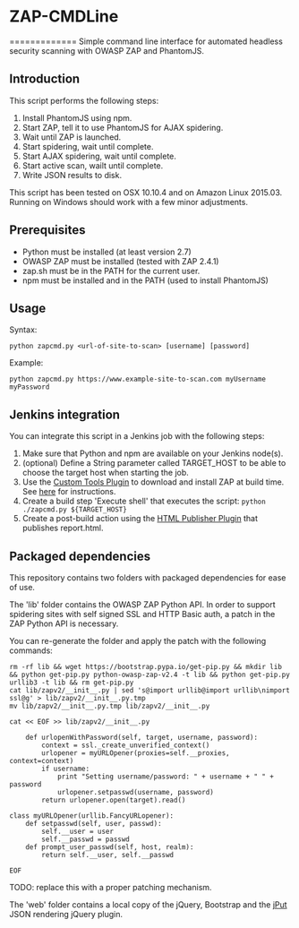 # ZAP-CMDLine
=============
Simple command line interface for automated headless security scanning with OWASP ZAP and PhantomJS.

Introduction
-------------
This script performs the following steps:

1. Install PhantomJS using npm.
2. Start ZAP, tell it to use PhantomJS for AJAX spidering.
3. Wait until ZAP is launched.
4. Start spidering, wait until complete.
5. Start AJAX spidering, wait until complete.
6. Start active scan, wailt until complete.
7. Write JSON results to disk.

This script has been tested on OSX 10.10.4 and on Amazon Linux 2015.03.
Running on Windows should work with a few minor adjustments.

Prerequisites
-------------
- Python must be installed (at least version 2.7)
- OWASP ZAP must be installed (tested with ZAP 2.4.1)
- zap.sh must be in the PATH for the current user.
- npm must be installed and in the PATH (used to install PhantomJS)

Usage
-----
Syntax:
```
python zapcmd.py <url-of-site-to-scan> [username] [password]
```

Example:
```
python zapcmd.py https://www.example-site-to-scan.com myUsername myPassword
```


Jenkins integration
-------------------
You can integrate this script in a Jenkins job with the following steps:

1. Make sure that Python and npm are available on your Jenkins node(s).
2. (optional) Define a String parameter called TARGET_HOST to be able to choose the target host when starting the job.
3. Use the [Custom Tools Plugin](https://wiki.jenkins-ci.org/display/JENKINS/Custom+Tools+Plugin) to download and install ZAP at build time. See [here](https://wiki.jenkins-ci.org/display/JENKINS/ZAProxy+Plugin) for instructions.
4. Create a build step 'Execute shell' that executes the script: `python ./zapcmd.py ${TARGET_HOST}`
5. Create a post-build action using the [HTML Publisher Plugin](https://wiki.jenkins-ci.org/display/JENKINS/HTML+Publisher+Plugin) that publishes report.html. 

Packaged dependencies
---------------------------------
This repository contains two folders with packaged dependencies for ease of use.

The 'lib' folder contains the OWASP ZAP Python API. 
In order to support spidering sites with self signed SSL and HTTP Basic auth, a patch in the ZAP Python API is necessary. 

You can re-generate the folder and apply the patch with the following commands:
```
rm -rf lib && wget https://bootstrap.pypa.io/get-pip.py && mkdir lib && python get-pip.py python-owasp-zap-v2.4 -t lib && python get-pip.py urllib3 -t lib && rm get-pip.py 
cat lib/zapv2/__init__.py | sed 's@import urllib@import urllib\nimport ssl@g' > lib/zapv2/__init__.py.tmp
mv lib/zapv2/__init__.py.tmp lib/zapv2/__init__.py

cat << EOF >> lib/zapv2/__init__.py

    def urlopenWithPassword(self, target, username, password):
        context = ssl._create_unverified_context()
        urlopener = myURLOpener(proxies=self.__proxies, context=context)
        if username:
            print "Setting username/password: " + username + " " + password
            urlopener.setpasswd(username, password)
        return urlopener.open(target).read()

class myURLOpener(urllib.FancyURLopener):
    def setpasswd(self, user, passwd):
        self.__user = user
        self.__passwd = passwd
    def prompt_user_passwd(self, host, realm):
        return self.__user, self.__passwd

EOF

```
TODO: replace this with a proper patching mechanism.



The 'web' folder contains a local copy of the jQuery, Bootstrap and the [jPut](https://shabeer-ali-m.github.io/jPut) JSON rendering jQuery plugin.
